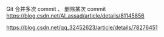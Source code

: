 Git 合并多次 commit 、 删除某次 commit
https://blog.csdn.net/Al_assad/article/details/81145856


https://blog.csdn.net/qq_32452623/article/details/78276451
